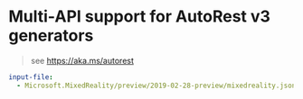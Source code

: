 # Multi-API support for AutoRest v3 generators

> see https://aka.ms/autorest

``` yaml $(enable-multi-api)
input-file:
  - Microsoft.MixedReality/preview/2019-02-28-preview/mixedreality.json
```
